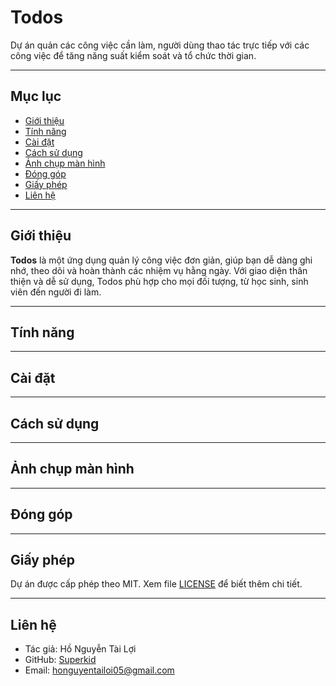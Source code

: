 # Todos

Dự án quản các công việc cần làm, người dùng thao tác trực tiếp với các công việc để tăng năng suất kiểm soát và tổ chức thời gian.

---

## Mục lục

- [Giới thiệu](#giới-thiệu)
- [Tính năng](#tính-năng)
- [Cài đặt](#cài-đặt)
- [Cách sử dụng](#cách-sử-dụng)
- [Ảnh chụp màn hình](#ảnh-chụp-màn-hình)
- [Đóng góp](#đóng-góp)
- [Giấy phép](#giấy-phép)
- [Liên hệ](#liên-hệ)

---

## Giới thiệu

**Todos** là một ứng dụng quản lý công việc đơn giản, giúp bạn dễ dàng ghi nhớ, theo dõi và hoàn thành các nhiệm vụ hằng ngày. Với giao diện thân thiện và dễ sử dụng, Todos phù hợp cho mọi đối tượng, từ học sinh, sinh viên đến người đi làm.

---

## Tính năng

---

## Cài đặt

---

## Cách sử dụng

---

## Ảnh chụp màn hình

---

## Đóng góp

---

## Giấy phép

Dự án được cấp phép theo MIT. Xem file [LICENSE](./LICENSE) để biết thêm chi tiết.

---

## Liên hệ

- Tác giả: Hồ Nguyễn Tài Lợi
- GitHub: [Superkid](https://github.com/loihnt05)
- Email: honguyentailoi05@gmail.com

